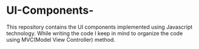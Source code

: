 # UI-Components-
This repository contains the UI components implemented using Javascript technology. While writing the code I keep in mind to organize the code using MVC(Model View Controller) method.
